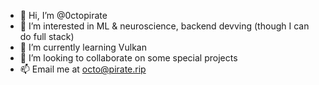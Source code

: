 - 👋 Hi, I’m @0ctopirate
- 👀 I’m interested in ML & neuroscience, backend devving (though I can do full stack)
- 🌱 I’m currently learning Vulkan
- 💞️ I’m looking to collaborate on some special projects
- 📫 Email me at octo@pirate.rip

<!---
0ctopirate/0ctopirate is a ✨ special ✨ repository because its `README.md` (this file) appears on your GitHub profile.
You can click the Preview link to take a look at your changes.
--->
